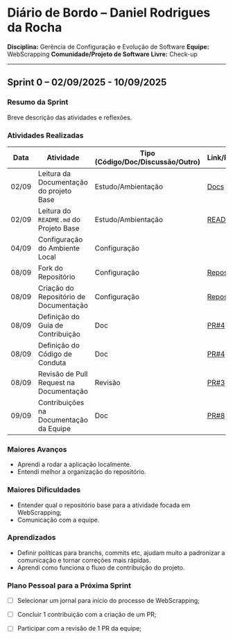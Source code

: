# Diário de Bordo – Daniel Rodrigues da Rocha

**Disciplina:** Gerência de Configuração e Evolução de Software
**Equipe:** WebScrapping
**Comunidade/Projeto de Software Livre:** Check-up

---

## Sprint 0 – 02/09/2025 - 10/09/2025

### Resumo da Sprint

Breve descrição das atividades e reflexões.

### Atividades Realizadas

| Data  | Atividade                                   | Tipo (Código/Doc/Discussão/Outro) | Link/Referência | Status    |
| ----- | ------------------------------------------- | --------------------------------- | --------------- | --------- |
| 02/09 | Leitura da Documentação do projeto Base     | Estudo/Ambientação                | [Docs](https://eh-fake.github.io/docs/land/index.html)                                                                                                       | Concluído |
| 02/09 | Leitura do `README.md` do Projeto Base      | Estudo/Ambientação                | [README](https://github.com/EH-FAKE/check-up/blob/develop/README.md)                                                                                                         | Concluído |
| 04/09 | Configuração do Ambiente Local              | Configuração                      |                 | Concluído |
| 08/09 | Fork do Repositório                         | Configuração                      | [Repositório](https://github.com/GCES-EhFake-Fork/checkUp)                                                                                                    | Concluído |
| 08/09 | Criação do Repositório de Documentação      | Configuração                      | [Repositório](https://github.com/GCES-EhFake-Fork/docs-interno)                                                                                               | Concluído |
| 08/09 | Definição do Guia de Contribuição           | Doc                               | [PR#4](https://github.com/GCES-EhFake-Fork/docs-interno/pull/4)                                                                                                          | Concluído |
| 08/09 | Definição do Código de Conduta              | Doc                               | [PR#4](https://github.com/GCES-EhFake-Fork/docs-interno/pull/4)                                                                                                          | Concluído |
| 08/09 | Revisão de Pull Request na Documentação     | Revisão                           | [PR#3](https://github.com/GCES-EhFake-Fork/docs-interno/pull/3)                                                                                                          | Concluído |
| 09/09 | Contribuições na Documentação da Equipe     | Doc                               | [PR#8](https://github.com/GCES-EhFake-Fork/docs-interno/pull/8)                                                                                                          | Concluído |

### Maiores Avanços

* Aprendi a rodar a aplicação localmente.
* Entendi melhor a organização do repositório.

### Maiores Dificuldades

* Entender qual o repositório base para a atividade focada em WebScrapping;
* Comunicação com a equipe.

### Aprendizados

* Definir políticas para branchs, commits etc, ajudam muito a padronizar a comunicação e tornar correções mais rápidas.
* Aprendi como funciona o fluxo de contribuição do projeto.

### Plano Pessoal para a Próxima Sprint

* [ ] Selecionar um jornal para início do processo de WebScrapping;
* [ ] Concluir 1 contribuição com a criação de um PR;
* [ ] Participar com a revisão de 1 PR da equipe;
    